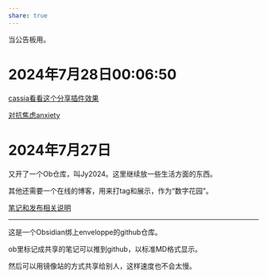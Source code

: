 ```yaml
---  
share: true  
---  
```

当公告板用。  
  
# 2024年7月28日00:06:50  
  
[cassia看看这个分享插件效果](./2.CASSIA/cassia%E7%9C%8B%E7%9C%8B%E8%BF%99%E4%B8%AA%E5%88%86%E4%BA%AB%E6%8F%92%E4%BB%B6%E6%95%88%E6%9E%9C.md)  
  
[对抗焦虑anxiety](./2.CASSIA/%E5%AF%B9%E6%8A%97%E7%84%A6%E8%99%91anxiety.md)  
  
# 2024年7月27日  
  
又开了一个Ob仓库，叫Jy2024。这里继续放一些生活方面的东西。  
  
其他还需要一个在线的博客，用来打tag和展示，作为“数字花园”。  
  
[笔记和发布相关说明](./%E7%AC%94%E8%AE%B0%E5%92%8C%E5%8F%91%E5%B8%83%E7%9B%B8%E5%85%B3%E8%AF%B4%E6%98%8E.md)  
  
---  
  
这是一个Obsidian绑上enveloppe的github仓库。  
  
ob里标记成共享的笔记可以推到github，以标准MD格式显示。  
  
然后可以用镜像站的方式共享给别人，这样速度也不会太慢。
